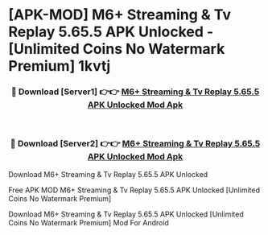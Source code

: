 # [APK-MOD] M6+   Streaming & Tv Replay 5.65.5 APK Unlocked - [Unlimited Coins No Watermark Premium] 1kvtj



<div align="center">
<h3>🔴 Download [Server1] 👉👉 <a href="https://momento.my/?title=M6+___Streaming_&_Tv_Replay_5.65.5_APK_Unlocked">M6+   Streaming & Tv Replay 5.65.5 APK Unlocked Mod Apk</a></h3><br>

<h3>🔴 Download [Server2] 👉👉 <a href="https://momento.my/?title=M6+___Streaming_&_Tv_Replay_5.65.5_APK_Unlocked">M6+   Streaming & Tv Replay 5.65.5 APK Unlocked Mod Apk</a></h3>
</div>



Download M6+   Streaming & Tv Replay 5.65.5 APK Unlocked 

Free APK MOD M6+   Streaming & Tv Replay 5.65.5 APK Unlocked [Unlimited Coins No Watermark Premium]

Download M6+   Streaming & Tv Replay 5.65.5 APK Unlocked [Unlimited Coins No Watermark Premium] Mod For Android
